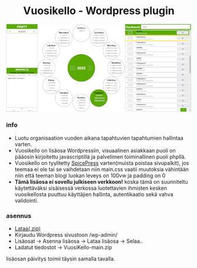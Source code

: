 <h1 align="center">Vuosikello - Wordpress plugin</h1>

<p align="center"><img src="dev/vuosikello.png"/></p>


<h3>info</h3>

<ul>
<li>Luotu organisaation vuoden aikana tapahtuvien tapahtumien hallintaa varten.</li>
<li>Vuosikello on lisäosa Wordpressiin, visuaalinen asiakkaan puoli on pääosin kirjoitettu javascriptillä ja palvelimen toiminallinen puoli phpllä.</li>
<li>Vuosikello on tyylitetty <a href="https://wordpress.org/themes/spicepress/">SpicePress</a> varten(muista poistaa sivupalkit), jos teemaa ei ole tai se vaihdetaan niin main.css vaatii muutoksia vähintään niin että teeman blogi luokan leveys on 100vw ja padding on 0</li>
<li><strong>Tämä lisäosa ei sovellu julkiseen verkkoon!</strong> koska tämä on suunniteltu käytettäväksi sisäisessä verkossa luotettavien ihmisten kesken vuosikellosta puuttuu käyttäjien hallinta, autentikaatio sekä vahva validointi.</li>
</ul>

<h3>asennus</h3>
<ul>
<li><a href="https://codeload.github.com/nesterinen/VuosiKello/zip/refs/heads/main"> Lataa(.zip) </a></li>
<li>Kirjaudu Wordpress sivustoon /wp-admin/</li>
<li>Lisäosat -> Asenna lisäosa -> Lataa lisäosa -> Selaa..</li>
<li>Ladatut tiedostot -> VuosiKello-main.zip</li>
</ul>

<p>lisäosan päivitys toimii täysin samalla tavalla.</p>